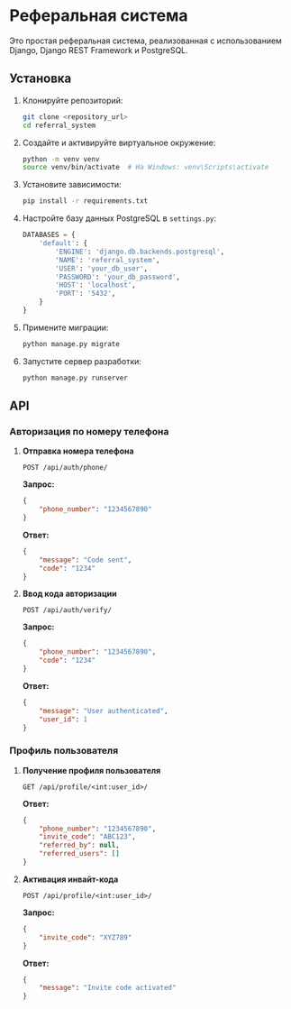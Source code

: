 # Реферальная система

Это простая реферальная система, реализованная с использованием Django, Django REST Framework и PostgreSQL.

## Установка

1. Клонируйте репозиторий:

    ```bash
    git clone <repository_url>
    cd referral_system
    ```

2. Создайте и активируйте виртуальное окружение:

    ```bash
    python -m venv venv
    source venv/bin/activate  # На Windows: venv\Scripts\activate
    ```

3. Установите зависимости:

    ```bash
    pip install -r requirements.txt
    ```

4. Настройте базу данных PostgreSQL в `settings.py`:

    ```python
    DATABASES = {
        'default': {
            'ENGINE': 'django.db.backends.postgresql',
            'NAME': 'referral_system',
            'USER': 'your_db_user',
            'PASSWORD': 'your_db_password',
            'HOST': 'localhost',
            'PORT': '5432',
        }
    }
    ```

5. Примените миграции:

    ```bash
    python manage.py migrate
    ```

6. Запустите сервер разработки:

    ```bash
    python manage.py runserver
    ```

## API

### Авторизация по номеру телефона

1. **Отправка номера телефона**

    ```http
    POST /api/auth/phone/
    ```

    **Запрос:**

    ```json
    {
        "phone_number": "1234567890"
    }
    ```

    **Ответ:**

    ```json
    {
        "message": "Code sent",
        "code": "1234"
    }
    ```

2. **Ввод кода авторизации**

    ```http
    POST /api/auth/verify/
    ```

    **Запрос:**

    ```json
    {
        "phone_number": "1234567890",
        "code": "1234"
    }
    ```

    **Ответ:**

    ```json
    {
        "message": "User authenticated",
        "user_id": 1
    }
    ```

### Профиль пользователя

1. **Получение профиля пользователя**

    ```http
    GET /api/profile/<int:user_id>/
    ```

    **Ответ:**

    ```json
    {
        "phone_number": "1234567890",
        "invite_code": "ABC123",
        "referred_by": null,
        "referred_users": []
    }
    ```

2. **Активация инвайт-кода**

    ```http
    POST /api/profile/<int:user_id>/
    ```

    **Запрос:**

    ```json
    {
        "invite_code": "XYZ789"
    }
    ```

    **Ответ:**

    ```json
    {
        "message": "Invite code activated"
    }
    ```
